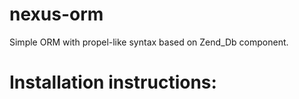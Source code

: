 nexus-orm
=========

Simple ORM with propel-like syntax based on Zend_Db component.


Installation instructions:
==========================

